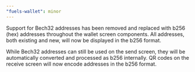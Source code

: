 ```yaml
---
"fuels-wallet": minor
---
```


Support for Bech32 addresses has been removed and replaced with b256 (hex) addresses throughout the wallet screen components. All addresses, both existing and new, will now be displayed in the b256 format.

While Bech32 addresses can still be used on the send screen, they will be automatically converted and processed as b256 internally. QR codes on the receive screen will now encode addresses in the b256 format.